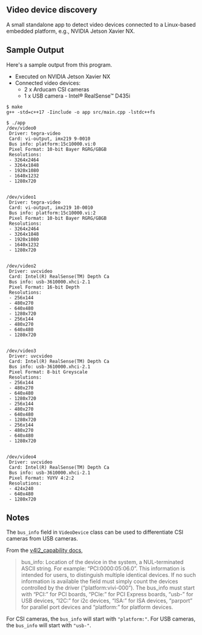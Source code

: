 ## Video device discovery

A small standalone app to detect video devices connected to a Linux-based embedded platform, e.g., NVIDIA Jetson Xavier NX.

## Sample Output

Here's a sample output from this program.

* Executed on NVIDIA Jetson Xavier NX
* Connected video devices:
  - 2 x Arducam CSI cameras
  - 1 x USB camera - Intel® RealSense™ D435i

```console
$ make
g++ -std=c++17 -Iinclude -o app src/main.cpp -lstdc++fs

$ ./app
/dev/video0
 Driver: tegra-video
 Card: vi-output, imx219 9-0010
 Bus info: platform:15c10000.vi:0
 Pixel Format: 10-bit Bayer RGRG/GBGB
 Resolutions:
 - 3264x2464
 - 3264x1848
 - 1920x1080
 - 1640x1232
 - 1280x720


/dev/video1
 Driver: tegra-video
 Card: vi-output, imx219 10-0010
 Bus info: platform:15c10000.vi:2
 Pixel Format: 10-bit Bayer RGRG/GBGB
 Resolutions:
 - 3264x2464
 - 3264x1848
 - 1920x1080
 - 1640x1232
 - 1280x720


/dev/video2
 Driver: uvcvideo
 Card: Intel(R) RealSense(TM) Depth Ca
 Bus info: usb-3610000.xhci-2.1
 Pixel Format: 16-bit Depth
 Resolutions:
 - 256x144
 - 480x270
 - 640x480
 - 1280x720
 - 256x144
 - 480x270
 - 640x480
 - 1280x720


/dev/video3
 Driver: uvcvideo
 Card: Intel(R) RealSense(TM) Depth Ca
 Bus info: usb-3610000.xhci-2.1
 Pixel Format: 8-bit Greyscale
 Resolutions:
 - 256x144
 - 480x270
 - 640x480
 - 1280x720
 - 256x144
 - 480x270
 - 640x480
 - 1280x720
 - 256x144
 - 480x270
 - 640x480
 - 1280x720


/dev/video4
 Driver: uvcvideo
 Card: Intel(R) RealSense(TM) Depth Ca
 Bus info: usb-3610000.xhci-2.1
 Pixel Format: YUYV 4:2:2
 Resolutions:
 - 424x240
 - 640x480
 - 1280x720
```

## Notes

The `bus_info` field in `VideoDevice` class can be used to differentiate CSI cameras from USB cameras.

From the [v4l2_capability docs](https://www.kernel.org/doc/html/v4.12/media/uapi/v4l/vidioc-querycap.html),

> bus_info: Location of the device in the system, a NUL-terminated ASCII string. For example: “PCI:0000:05:06.0”. This information is intended for users, to distinguish multiple identical devices. If no such information is available the field must simply count the devices controlled by the driver (“platform:vivi-000”). The bus_info must start with “PCI:” for PCI boards, “PCIe:” for PCI Express boards, “usb-” for USB devices, “I2C:” for i2c devices, “ISA:” for ISA devices, “parport” for parallel port devices and “platform:” for platform devices.

For CSI cameras, the `bus_info` will start with `"platform:"`. For USB cameras, the `bus_info` will start with `"usb-"`.